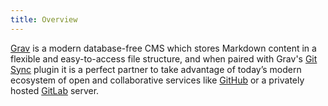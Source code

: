 ```yaml
---
title: Overview
---
```


[Grav](http://getgrav.org) is a modern database-free CMS which stores Markdown content in a flexible and easy-to-access file structure, and when paired with Grav's [Git Sync](https://github.com/trilbymedia/grav-plugin-git-sync) plugin it is a perfect partner to take advantage of today’s modern ecosystem of open and collaborative services like [GitHub](https://github.com/) or a privately hosted [GitLab](https://about.gitlab.com/) server.

